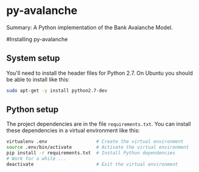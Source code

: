 py-avalanche
============

Summary: A Python implementation of the Bank Avalanche Model.

#Installing py-avalanche

## System setup
You'll need to install the header files for Python 2.7. On
Ubuntu you should be able to install like this:

```bash
sudo apt-get -y install python2.7-dev
```

## Python setup
The project dependencies are in the file `requirements.txt`.
You can install these dependencies in a virtual environment like this:

```bash
virtualenv .env                  # Create the virtual environment
source .env/bin/activate         # Activate the virtual environment
pip install -r requirements.txt  # Install Python dependencies
# Work for a while ...
deactivate                       # Exit the virtual environment
```
